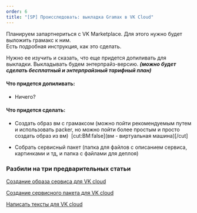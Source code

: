 ```yaml
---
order: 6
title: "[SP] Происследовать: выкладка Gramax в VK Cloud"
---
```


Планируем запартнериться с VK Marketplace. Для этого нужно будет выложить грамакс к ним.\
Есть подробная инструкция, как это сделать.

Нужно ее изучить и сказать, что еще придется допиливать для выкладки. Выкладывать будем энтерпрайз-версию. ***(можно будет сделать бесплатный и энтерпрайзный тарифный план)***



#### Что придется допиливать:

-  Ничего?



#### Что придется сделать:

-  Создать образ вм с грамаксом (можно пойти рекомендуемым путем и использовать packer, но можно пойти более простым и просто создать образ из вм)  [cut:ВМ:false](вм - виртуальная машина)[/cut]

-  Собрать сервисный пакет (папка для файлов с описанием сервиса, картинками и тд, и папка с файлами для деплоя)



### Разбили на три предварительных статьи

[Создание образа сервиса для VK cloud](./../../uncategorized/open/service-image-VK-cloud.md)

[Создание сервисного пакета для VK cloud](./../../uncategorized/open/service-pack-VK-cloud.md)

[Написать тексты для VK cloud](./../../uncategorized/open/text-VK-cloud.md)